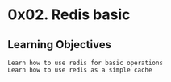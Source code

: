 # 0x02. Redis basic

## Learning Objectives

    Learn how to use redis for basic operations
    Learn how to use redis as a simple cache
